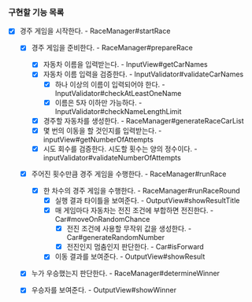### 구현할 기능 목록 

- [x] 경주 게임을 시작한다. - RaceManager#startRace
  - [x] 경주 게임을 준비한다. - RaceManager#prepareRace
    - [x] 자동차 이름을 입력받는다. - InputView#getCarNames
    - [x] 자동차 이름 입력을 검증한다. - InputValidator#validateCarNames
      - [x] 하나 이상의 이름이 입력되어야 한다. - InputValidator#checkAtLeastOneName
      - [x] 이름은 5자 이하만 가능하다. - InputValidator#checkNameLengthLimit
    - [x] 경주할 자동차를 생성한다. - RaceManager#generateRaceCarList
    - [x] 몇 번의 이동을 할 것인지를 입력받는다. - inputView#getNumberOfAttempts
    - [x] 시도 회수를 검증한다. 시도할 횟수는 양의 정수이다. - inputValidator#validateNumberOfAttempts

  - [x] 주어진 횟수만큼 경주 게임을 수행한다. - RaceManager#runRace
    - [x] 한 차수의 경주 게임을 수행한다. - RaceManager#runRaceRound
      - [x] 실행 결과 타이틀을 보여준다. - OutputView#showResultTitle
      - [x] 매 게임마다 자동차는 전진 조건에 부합하면 전진한다. - Car#moveOnRandomChance
        - [x] 전진 조건에 사용할 무작위 값을 생성한다. - Car#generateRandomNumber
        - [x] 전진인지 멈춤인지 판단한다. - Car#isForward
      - [x] 이동 결과를 보여준다. - OutputView#showResult

  - [x] 누가 우승했는지 판단한다. - RaceManager#determineWinner
  - [x] 우승자를 보여준다. - OutputView#showWinner

